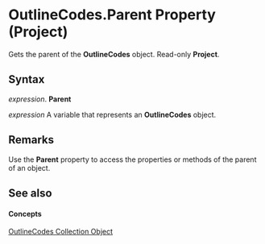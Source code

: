 
# OutlineCodes.Parent Property (Project)

Gets the parent of the  **OutlineCodes** object. Read-only **Project**.


## Syntax

 _expression_. **Parent**

 _expression_ A variable that represents an **OutlineCodes** object.


## Remarks

Use the  **Parent** property to access the properties or methods of the parent of an object.


## See also


#### Concepts


[OutlineCodes Collection Object](a2e6d0c7-0741-91c6-61aa-f4bcc299e66f.md)